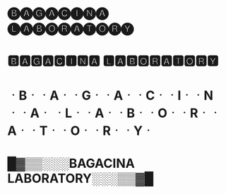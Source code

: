 # 🅑🅐🅖🅐🅒🅘🅝🅐 🅛🅐🅑🅞🅡🅐🅣🅞🅡🅨
# 🅱🅰🅶🅰🅲🅸🅽🅰 🅻🅰🅱🅾🆁🅰🆃🅾🆁🆈
# ᆞBᆞᆞAᆞᆞGᆞᆞAᆞᆞCᆞᆞIᆞᆞNᆞᆞAᆞ ᆞLᆞᆞAᆞᆞBᆞᆞOᆞᆞRᆞᆞAᆞᆞTᆞᆞOᆞᆞRᆞᆞYᆞ
# █▓▒▒░░░BAGACINA LABORATORY░░░▒▒▓█
